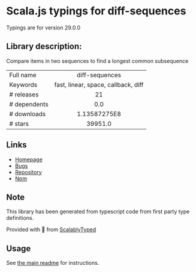 
# Scala.js typings for diff-sequences

Typings are for version 29.0.0

## Library description:
Compare items in two sequences to find a longest common subsequence

|                    |                 |
| ------------------ | :-------------: |
| Full name          | diff-sequences |
| Keywords           | fast, linear, space, callback, diff |
| # releases         | 21 |
| # dependents       | 0.0 |
| # downloads        | 1.13587275E8 |
| # stars            | 39951.0 |

## Links
- [Homepage](https://github.com/facebook/jest#readme)
- [Bugs](https://github.com/facebook/jest/issues)
- [Repository](https://github.com/facebook/jest)
- [Npm](https://www.npmjs.com/package/diff-sequences)
    


## Note
This library has been generated from typescript code from first party type definitions.

Provided with :purple_heart: from [ScalablyTyped](https://github.com/oyvindberg/ScalablyTyped)

## Usage
See [the main readme](../../readme.md) for instructions.



